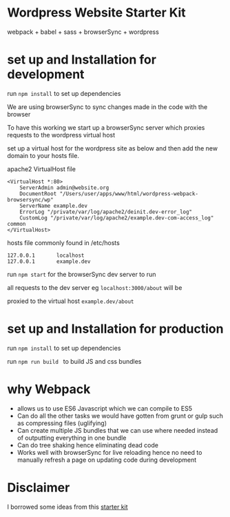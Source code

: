 # Wordpress Website Starter Kit

webpack + babel + sass + browserSync  + wordpress

# set up and Installation for development

run  ```npm install``` to set up dependencies

We are using browserSync to sync changes made in the code with the browser

To have this working we start up a browserSync server which proxies requests to the wordpress virtual host

set up a virtual host for the wordpress site as below and then add the new domain to your hosts file.

apache2 VirtualHost file
```
<VirtualHost *:80>
    ServerAdmin admin@website.org
    DocumentRoot "/Users/user/apps/www/html/wordpress-webpack-browsersync/wp"
    ServerName example.dev
    ErrorLog "/private/var/log/apache2/deinit.dev-error_log"
    CustomLog "/private/var/log/apache2/example.dev-com-access_log" common
</VirtualHost>

```
hosts file commonly found in /etc/hosts
```
127.0.0.1       localhost
127.0.0.1       example.dev
```

run ``` npm start ``` for the browserSync dev server to run

all requests to the dev server eg ```localhost:3000/about``` will be

proxied to the virtual host ```example.dev/about```

# set up and Installation for production

run  ```npm install``` to set up dependencies

run ```npm run build ``` to build JS and css bundles

# why Webpack

- allows us to use ES6 Javascript which we can compile to ES5
- Can do all the other tasks we would have gotten from grunt or gulp such as compressing files (uglifying)
- Can create multiple JS bundles that we can use where needed instead of outputting everything in one bundle
- Can do tree shaking hence eliminating dead code
- Works well with browserSync for live reloading hence no need to manually refresh a page on updating code during development

# Disclaimer

 I borrowed some ideas from this [starter kit](https://github.com/bionikspoon/webpack-hmr-wordpress)
